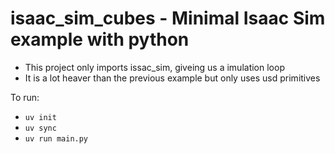 # isaac_sim_cubes - Minimal Isaac Sim example with python
- This project only imports issac_sim, giveing us a imulation loop
- It is a lot heaver than the previous example but only uses usd primitives

To run:
- `uv init`
- `uv sync`
- `uv run main.py`